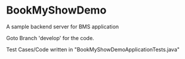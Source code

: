 # BookMyShowDemo
A sample backend server for BMS application

Goto Branch 'develop' for the code.

Test Cases/Code written in "BookMyShowDemoApplicationTests.java"
